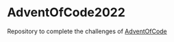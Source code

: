 # AdventOfCode2022

Repository to complete the challenges of [AdventOfCode](https://adventofcode.com/2022)
